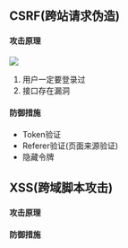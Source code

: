 ## CSRF(跨站请求伪造)
#### 攻击原理
![](https://upload-images.jianshu.io/upload_images/9249356-2d985e439f9e9493.png?imageMogr2/auto-orient/strip%7CimageView2/2/w/1240)
1. 用户一定要登录过
2. 接口存在漏洞
#### 防御措施
- Token验证
- Referer验证(页面来源验证)
- 隐藏令牌

## XSS(跨域脚本攻击)

#### 攻击原理

#### 防御措施
